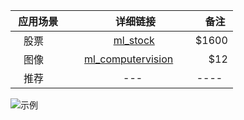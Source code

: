 




|  应用场景        |     详细链接   |   备注  |
| ------------- |:-------------:| -----:|
|    股票       |  [ml_stock](https://github.com/Jarlonyan/dmapplication/blob/master/dm_stock.md)  | $1600 |
|    图像       |  [ml_computervision](https://github.com/Jarlonyan/mlapplication/blob/master/ml_computervision.md)      |    $12 |
|    推荐       |    ---     |  ----   |

![示例](http://latex.codecogs.com/png.latex?3\cdot{x}+5\times{y})


